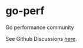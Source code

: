 # go-perf
Go performance community

See Github Discussions [here](https://github.com/go-perf/go-perf/discussions).
